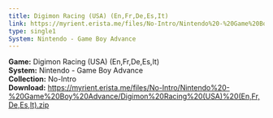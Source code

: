 ```yaml
---
title: Digimon Racing (USA) (En,Fr,De,Es,It)
link: https://myrient.erista.me/files/No-Intro/Nintendo%20-%20Game%20Boy%20Advance/Digimon%20Racing%20(USA)%20(En,Fr,De,Es,It).zip
type: single1
System: Nintendo - Game Boy Advance
---
```

<b>Game:</b> Digimon Racing (USA) (En,Fr,De,Es,It)<br>
<b>System:</b> Nintendo - Game Boy Advance<br>
<b>Collection:</b> No-Intro<br>
<b>Download:</b> https://myrient.erista.me/files/No-Intro/Nintendo%20-%20Game%20Boy%20Advance/Digimon%20Racing%20(USA)%20(En,Fr,De,Es,It).zip